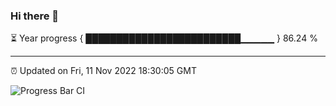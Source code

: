 ### Hi there 👋

⏳ Year progress { █████████████████████████▁▁▁▁▁ } 86.24 %

---

⏰ Updated on Fri, 11 Nov 2022 18:30:05 GMT

![Progress Bar CI](https://github.com/ZhaoGui/ZhaoGui/workflows/Progress%20Bar%20CI/badge.svg)

